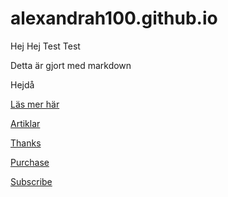 # alexandrah100.github.io
Hej
Hej
Test
Test

Detta är gjort med markdown

Hejdå

[Läs mer här](/read-more)

[Artiklar](/articles)

[Thanks](/thank-you)

[Purchase](/purchase-complete)

[Subscribe](/subscribed)
